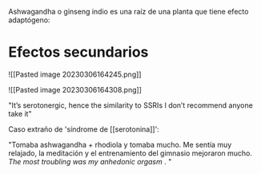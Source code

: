 Ashwagandha o ginseng indio es una raíz de una planta que tiene efecto adaptógeno:


# Efectos secundarios

![[Pasted image 20230306164245.png]]

![[Pasted image 20230306164308.png]]

"It’s serotonergic, hence the similarity to SSRIs I don’t recommend anyone take it"



Caso extraño de 'síndrome de [[serotonina]]':

"Tomaba ashwagandha + rhodiola y tomaba mucho. Me sentía muy relajado, la meditación y el entrenamiento del gimnasio mejoraron mucho. *The most troubling was my anhedonic orgasm* . "